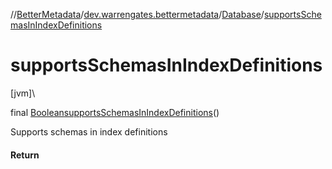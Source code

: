 //[BetterMetadata](../../../index.md)/[dev.warrengates.bettermetadata](../index.md)/[Database](index.md)/[supportsSchemasInIndexDefinitions](supports-schemas-in-index-definitions.md)

# supportsSchemasInIndexDefinitions

[jvm]\

final [Boolean](https://docs.oracle.com/javase/8/docs/api/java/lang/Boolean.html)[supportsSchemasInIndexDefinitions](supports-schemas-in-index-definitions.md)()

Supports schemas in index definitions

#### Return
